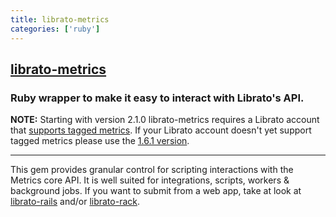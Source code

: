 ```yaml
---
title: librato-metrics
categories: ['ruby']
---
```

## [librato-metrics](https://github.com/librato/librato-metrics)

### Ruby wrapper to make it easy to interact with Librato's API.


**NOTE:** Starting with version 2.1.0 librato-metrics requires a Librato account that [supports tagged metrics](https://www.librato.com/docs/kb/faq/account_questions/tags_or_sources/). If your Librato account doesn't yet support tagged metrics please use the [1.6.1 version](https://rubygems.org/gems/librato-metrics/versions/1.6.1).

---

This gem provides granular control for scripting interactions with the Metrics core API. It is well suited for integrations, scripts, workers & background jobs. If you want to submit from a web app, take at look at [librato-rails](https://github.com/librato/librato-rails) and/or [librato-rack](https://github.com/librato/librato-rack).
